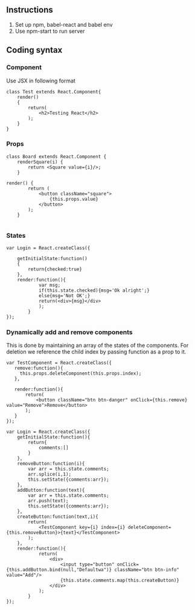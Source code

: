 ## Instructions
1. Set up npm, babel-react and babel env
2. Use npm-start to run server
## Coding syntax
### Component
Use JSX in following format
```
class Test extends React.Component{
    render()
    {
        return(
            <h2>Testing React</h2>
        );
    }
}
``` 
### Props
```
class Board extends React.Component {
    renderSquare(i) {
        return <Square value={i}/>;
    }
    
render() {
        return (
            <button className="square">
                {this.props.value}
            </button>
        );
    }    
    
```    
### States
```
var Login = React.createClass({

    getInitialState:function()
    {
        return{checked:true}
    },
    render:function(){
            var msg;
            if(this.state.checked){msg='Ok alright';}
            else{msg='Not OK';}
            return(<div>{msg}</div>
            );
        }
});

```

### Dynamically add and remove components
This is done by maintaining an array of the states of the components. For deletion we reference the child index by passing function as a prop to it.
```
var TestComponent = React.createClass({
   remove:function(){
     this.props.deleteComponent(this.props.index);
   },

   render:function(){
       return(
           <button className="btn btn-danger" onClick={this.remove} value="Remove">Remove</button>
       );
   }
});

var Login = React.createClass({
    getInitialState:function(){
        return{
            comments:[]
        }
    },
    removeButton:function(i){
        var arr = this.state.comments;
        arr.splice(i,1);
        this.setState({comments:arr});
    },
    addButton:function(text){
        var arr = this.state.comments;
        arr.push(text);
        this.setState({comments:arr});
    },
    createButton:function(text,i){
        return(
            <TestComponent key={i} index={i} deleteComponent={this.removeButton}>{text}</TestComponent>
        );
    },
    render:function(){
            return(
                <div>
                    <input type="button" onClick={this.addButton.bind(null,"Defaultwa")} className="btn btn-info" value="Add"/>
                    {this.state.comments.map(this.createButton)}
                </div>
            );
        }
});

```
